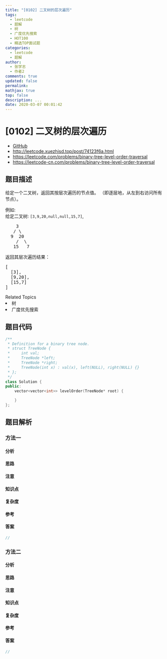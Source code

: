 ```yaml
---
title: "[0102] 二叉树的层次遍历"
tags:
  - leetcode
  - 题解
  - 树
  - 广度优先搜索
  - HOT100
  - 精选TOP面试题
categories:
  - leetcode
  - 题解
author:
  - 张学志
  - 作者2
comments: true
updated: false
permalink:
mathjax: true
top: false
description: ...
date: 2020-03-07 00:01:42
---
```



# [0102] 二叉树的层次遍历
* [GitHub](https://github.com/algoboy101/LeetCodeCrowdsource/tree/master/_posts/QA/%5B0102%5D%20%E4%BA%8C%E5%8F%89%E6%A0%91%E7%9A%84%E5%B1%82%E6%AC%A1%E9%81%8D%E5%8E%86.md)
* http://leetcode.xuezhisd.top/post/74123f6a.html
* https://leetcode.com/problems/binary-tree-level-order-traversal
* https://leetcode-cn.com/problems/binary-tree-level-order-traversal


## 题目描述

<p>给定一个二叉树，返回其按层次遍历的节点值。 （即逐层地，从左到右访问所有节点）。</p>

<p>例如:<br>
给定二叉树:&nbsp;<code>[3,9,20,null,null,15,7]</code>,</p>

<pre>    3
   / \
  9  20
    /  \
   15   7
</pre>

<p>返回其层次遍历结果：</p>

<pre>[
  [3],
  [9,20],
  [15,7]
]
</pre>
<div><div>Related Topics</div><div><li>树</li><li>广度优先搜索</li></div></div>


## 题目代码

```cpp
/**
 * Definition for a binary tree node.
 * struct TreeNode {
 *     int val;
 *     TreeNode *left;
 *     TreeNode *right;
 *     TreeNode(int x) : val(x), left(NULL), right(NULL) {}
 * };
 */
class Solution {
public:
    vector<vector<int>> levelOrder(TreeNode* root) {

    }
};
```


## 题目解析


### 方法一

#### 分析

#### 思路

#### 注意

#### 知识点

#### 复杂度

#### 参考

#### 答案

```cpp
//
```


### 方法二

#### 分析

#### 思路

#### 注意

#### 知识点

#### 复杂度

#### 参考

#### 答案

```cpp
//
```


